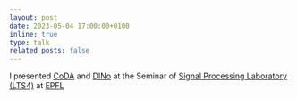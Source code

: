 ```yaml
---
layout: post
date: 2023-05-04 17:00:00+0100
inline: true
type: talk
related_posts: false
---
```


I presented [CoDA](https://arxiv.org/abs/2202.01889) and [DINo](https://arxiv.org/abs/2209.14855) at the Seminar of [Signal Processing Laboratory (LTS4)](https://www.epfl.ch/labs/lts4/) at [EPFL](https://www.epfl.ch/)
